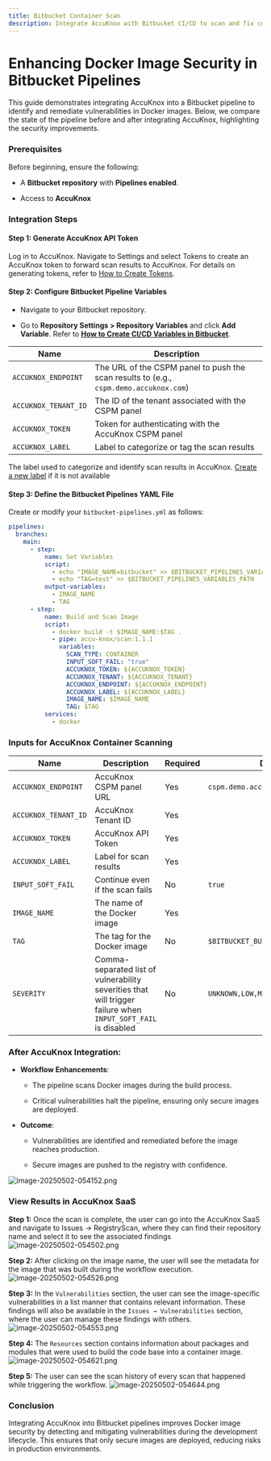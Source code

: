 ```yaml
---
title: Bitbucket Container Scan
description: Integrate AccuKnox with Bitbucket CI/CD to scan and fix container image vulnerabilities before deployment to ensure Bitbucket Container Security.
---
```


# Enhancing Docker Image Security in Bitbucket Pipelines

This guide demonstrates integrating AccuKnox into a Bitbucket pipeline to identify and remediate vulnerabilities in Docker images. Below, we compare the state of the pipeline before and after integrating AccuKnox, highlighting the security improvements.

### Prerequisites

Before beginning, ensure the following:

- A **Bitbucket repository** with **Pipelines enabled**.

- Access to **AccuKnox**

### Integration Steps

#### Step 1: Generate AccuKnox API Token

Log in to AccuKnox. Navigate to Settings and select Tokens to create an AccuKnox token to forward scan results to AccuKnox. For details on generating tokens, refer to [How to Create Tokens](https://help.accuknox.com/how-to/how-to-create-tokens/?h=token "https://help.accuknox.com/how-to/how-to-create-tokens/?h=token").

#### Step 2: Configure Bitbucket Pipeline Variables

- Navigate to your Bitbucket repository.

- Go to **Repository Settings > Repository Variables** and click **Add Variable**. Refer to [**How to Create CI/CD Variables in Bitbucket**](https://support.atlassian.com/bitbucket-cloud/docs/variables-and-secrets/ "https://support.atlassian.com/bitbucket-cloud/docs/variables-and-secrets/").

| **Name**             | **Description**                                                                        |
| -------------------- | -------------------------------------------------------------------------------------- |
| `ACCUKNOX_ENDPOINT`  | The URL of the CSPM panel to push the scan results to (e.g., `cspm.demo.accuknox.com`) |
| `ACCUKNOX_TENANT_ID` | The ID of the tenant associated with the CSPM panel                                    |
| `ACCUKNOX_TOKEN`     | Token for authenticating with the AccuKnox CSPM panel                                  |
| `ACCUKNOX_LABEL`     | Label to categorize or tag the scan results                                            |

The label used to categorize and identify scan results in AccuKnox. [Create a new label](https://help.accuknox.com/how-to/how-to-create-labels/ "https://help.accuknox.com/how-to/how-to-create-labels/") if it is not available

#### Step 3: Define the Bitbucket Pipelines YAML File

Create or modify your `bitbucket-pipelines.yml` as follows:

```yaml
pipelines:
  branches:
    main:
      - step:
          name: Set Variables
          script:
            - echo "IMAGE_NAME=bitbucket" >> $BITBUCKET_PIPELINES_VARIABLES_PATH
            - echo "TAG=test" >> $BITBUCKET_PIPELINES_VARIABLES_PATH
          output-variables:
            - IMAGE_NAME
            - TAG
      - step:
          name: Build and Scan Image
          script:
            - docker build -t $IMAGE_NAME:$TAG .
            - pipe: accu-knox/scan:1.1.1
              variables:
                SCAN_TYPE: CONTAINER
                INPUT_SOFT_FAIL: "true"
                ACCUKNOX_TOKEN: ${ACCUKNOX_TOKEN}
                ACCUKNOX_TENANT: ${ACCUKNOX_TENANT}
                ACCUKNOX_ENDPOINT: ${ACCUKNOX_ENDPOINT}
                ACCUKNOX_LABEL: ${ACCUKNOX_LABEL}
                IMAGE_NAME: $IMAGE_NAME
                TAG: $TAG
          services:
            - docker
```

### Inputs for AccuKnox Container Scanning

| **Name**             | **Description**                                                                                               | **Required** | **Default**                        |
| -------------------- | ------------------------------------------------------------------------------------------------------------- | ------------ | ---------------------------------- |
| `ACCUKNOX_ENDPOINT`  | AccuKnox CSPM panel URL                                                                                       | Yes          | `cspm.demo.accuknox.com`           |
| `ACCUKNOX_TENANT_ID` | AccuKnox Tenant ID                                                                                            | Yes          |                                    |
| `ACCUKNOX_TOKEN`     | AccuKnox API Token                                                                                            | Yes          |                                    |
| `ACCUKNOX_LABEL`     | Label for scan results                                                                                        | Yes          |                                    |
| `INPUT_SOFT_FAIL`    | Continue even if the scan fails                                                                               | No           | `true`                             |
| `IMAGE_NAME`         | The name of the Docker image                                                                                  | Yes          |                                    |
| `TAG`                | The tag for the Docker image                                                                                  | No           | `$BITBUCKET_BUILD_NUMBER`          |
| `SEVERITY`           | Comma-separated list of vulnerability severities that will trigger failure when `INPUT_SOFT_FAIL` is disabled | No           | `UNKNOWN,LOW,MEDIUM,HIGH,CRITICAL` |

### After AccuKnox Integration:

- **Workflow Enhancements**:

  - The pipeline scans Docker images during the build process.

  - Critical vulnerabilities halt the pipeline, ensuring only secure images are deployed.

- **Outcome**:

  - Vulnerabilities are identified and remediated before the image reaches production.

  - Secure images are pushed to the registry with confidence.

![image-20250502-054152.png](./images/bitbucket-container-scan/1.png)

### View Results in AccuKnox SaaS

**Step 1:** Once the scan is complete, the user can go into the AccuKnox SaaS and navigate to Issues → RegistryScan, where they can find their repository name and select it to see the associated findings
![image-20250502-054502.png](./images/bitbucket-container-scan/2.png)

**Step 2:** After clicking on the image name, the user will see the metadata for the image that was built during the workflow execution.
![image-20250502-054526.png](./images/bitbucket-container-scan/3.png)

**Step 3:** In the `Vulnerabilities` section, the user can see the image-specific vulnerabilities in a list manner that contains relevant information. These findings will also be available in the `Issues → Vulnerabilities` section, where the user can manage these findings with others.
![image-20250502-054553.png](./images/bitbucket-container-scan/4.png)

**Step 4:** The `Resources` section contains information about packages and modules that were used to build the code base into a container image.
![image-20250502-054621.png](./images/bitbucket-container-scan/5.png)

**Step 5:** The user can see the scan history of every scan that happened while triggering the workflow.
![image-20250502-054644.png](./images/bitbucket-container-scan/6.png)

### Conclusion

Integrating AccuKnox into Bitbucket pipelines improves Docker image security by detecting and mitigating vulnerabilities during the development lifecycle. This ensures that only secure images are deployed, reducing risks in production environments.
